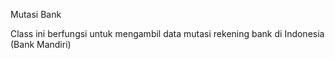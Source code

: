 Mutasi Bank

Class ini berfungsi untuk mengambil data mutasi rekening bank di Indonesia (Bank Mandiri)
